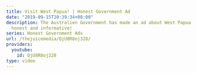 ```yaml
---
title: Visit West Papua! | Honest Government Ad
date: "2019-09-15T10:39:34+08:00"
description: The Australien Government has made an ad about West Papua and it’s surprisingly
  honest and informative!
series: Honest Government Ads
url: /thejuicemedia/QjU8R8oj328/
providers:
  youtube:
    id: QjU8R8oj328
type: video
---
```


